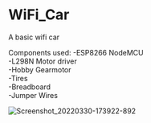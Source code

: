# WiFi_Car
A basic wifi car

Components used:
-ESP8266 NodeMCU  
-L298N Motor driver  
-Hobby Gearmotor  
-Tires  
-Breadboard  
-Jumper Wires  

![Screenshot_20220330-173922-892](https://user-images.githubusercontent.com/88229477/160831774-c4cf089e-f570-419b-810a-f31cc03421d3.jpg)
